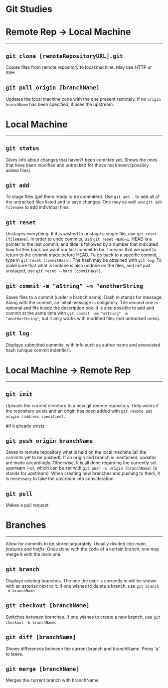 # Git Studies

<h1>Remote Rep -> Local Machine</h1>
<hr>
<h2><code>git clone [remoteRepositoryURL].git</code></h2>
Copies files from remote repository to local machine. May use HTTP or SSH. 

<h2><code>git pull origin [branchName]</code></h2>
Updates the local machine code with the one present remotely. If no <code>origin branchName</code> has been specified, it uses the upstream. 

<h1>Local Machine</h1>
<hr>
<h2><code>git status</code></h2>
Gives info about changes that haven't been comitted yet.
Shows the ones that have been modified and untracked for those not known
(possibly added files). 

<h2><code>git add</code></h2>
To stage files (get them ready to be commited). Use <code>git add .</code> to add all of the untracked files listed
and to save changes. One may as well use <code>git add filename</code> to add individual files.

<h2><code>git reset</code></h2>
Unstages everything. 
If it is wished to unstage a single file, use <code>git reset [fileName]</code>.
In order to undo commits, use <code>git reset HEAD~1</code>. HEAD is a pointer to the last commit, and tilde is followed by a number that indicated how further back we want our last commit to be. 1 means that we want to return to the commit made before HEAD. 
To go back to a specific commit, type in <code>git reset [commitHash]</code>. The hash may be obtained with <code>git log</code>.
To make sure that what is undone is also undone on the files, and not just unstaged, use <code>git reset --hard [commitHash]</code>.

<h2><code>git commit -m "aString" -m "anotherString</code></h2>
Saves files to a commit (under a branch name).
Dash m stands for message. Along with the commit, an initial message is obligatory.
The second one is optional and fits inside the description box.
It is also possible to add and commit at the same time with <code>git commit -am "aString" -m "anotherString"</code>, but it only works with modified files (not untracked ones).

<h2><code>git log</code></h2>
Displays submitted commits, with info such as author name and associated hash (unique commit indetifier).

<h1>Local Machine -> Remote Rep</h1>
<hr>

<h2><code>git init</code></h2>
Uploads the current directory to a new git remote repository. Only works if the repository exists and an origin has been added with <code>git remote add origin [address specified]</code>.

#if it already exists
<h2><code>git push origin branchName</code></h2>
Saves to remote repository what is held on the local machine (all the commits yet to be pushed). If an origin and branch is mentioned, updates are made accordingly. Otherwise, it is all done regarding the currently set upstream (-u), which can be set with <code>git push -u origin [branchName]</code> (u stands for upstream). When creating new branches and pushing to them, it is necessary to take the upstream into consideration.

<h2><code>git pull</code></h2>
Makes a pull request.

<h1>Branches</h1>
<hr>
Allow for commits to be stored separately. Usually divided into <i>main</i>, <i>features</i> and <i>hotfix</i>.
Once done with the code of a certain branch, one may merge it with the main one.

<h2><code>git branch</code></h2>
Displays existing branches. The one the user is currently in will be shown with an asterisk next to it. 
If one wishes to delete a branch, use <code>git branch -d branchName</code>

<h2><code>git checkout [branchName]</code></h2>
Switches between branches. If one wishes to create a new branch, use <code>git checkout -b branchName</code>.

<h2><code>git diff [branchName]</code></h2>
Shows differences between the current branch and branchName. Press 'q' to leave.

<h2><code>git merge [branchName]</code></h2>
Merges the current branch with branchName. 

